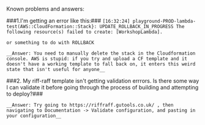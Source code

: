 Known problems and answers:


###1.I'm getting an error like this:###
    ```
    [16:32:24] playground-PROD-lambda-test(AWS::CloudFormation::Stack}: UPDATE_ROLLBACK_IN_PROGRESS The following resource(s) failed to create: [WorkshopLambda].
    ```

    or something to do with ROLLBACK

    __Answer: You need to manually delete the stack in the Cloudformation console. AWS is stupid: if you try and upload a CF template and it doesn't have a working template to fall back on, it enters this weird state that isn't useful for anyone__




###2. My riff-raff template isn't getting validation errrors. Is there some way I can validate it before going through the process of building and attempting to deploy?###

    __Answer: Try going to https://riffraff.gutools.co.uk/ , then navigating to Documentation -> Validate configuration, and pasting in your configuration__
